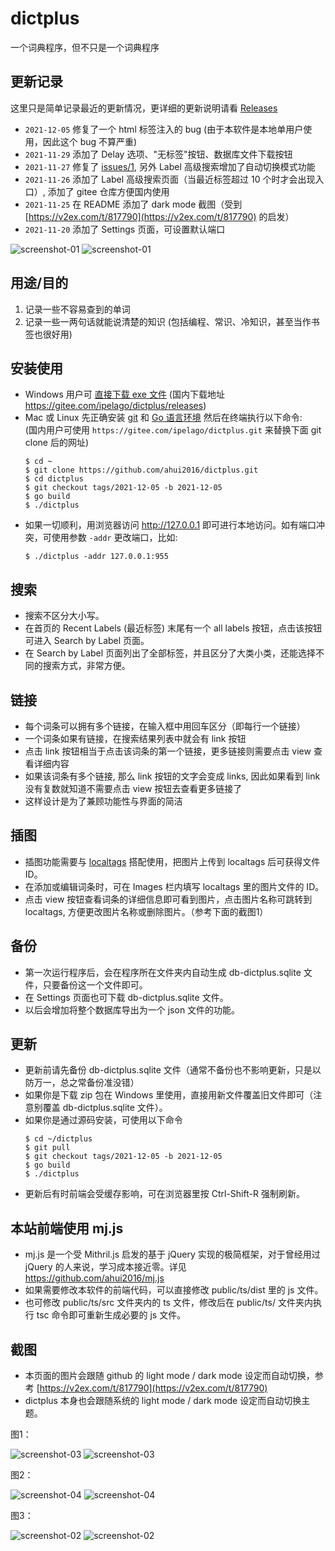 # dictplus
一个词典程序，但不只是一个词典程序

## 更新记录

这里只是简单记录最近的更新情况，更详细的更新说明请看 [Releases](https://github.com/ahui2016/dictplus/releases)

- `2021-12-05` 修复了一个 html 标签注入的 bug (由于本软件是本地单用户使用，因此这个 bug 不算严重)
- `2021-11-29` 添加了 Delay 选项、"无标签"按钮、数据库文件下载按钮
- `2021-11-27` 修复了 [issues/1](https://github.com/ahui2016/dictplus/issues/1), 另外 Label 高级搜索增加了自动切换模式功能
- `2021-11-26` 添加了 Label 高级搜索页面（当最近标签超过 10 个时才会出现入口）, 添加了 gitee 仓库方便国内使用
- `2021-11-25` 在 README 添加了 dark mode 截图（受到 [https://v2ex.com/t/817790](https://v2ex.com/t/817790) 的启发）
- `2021-11-20` 添加了 Settings 页面，可设置默认端口

![screenshot-01](screenshots/screenshot-01.webp#gh-light-mode-only)
![screenshot-01](screenshots/screenshot-dark-01.webp#gh-dark-mode-only)

## 用途/目的

1. 记录一些不容易查到的单词
2. 记录一些一两句话就能说清楚的知识 (包括编程、常识、冷知识，甚至当作书签也很好用)

## 安装使用

- Windows 用户可
[直接下载 exe 文件](https://github.com/ahui2016/dictplus/releases) (国内下载地址 https://gitee.com/ipelago/dictplus/releases)
- Mac 或 Linux 先正确安装 [git](https://git-scm.com/downloads) 和 [Go 语言环境](https://golang.google.cn/doc/install) 然后在终端执行以下命令:  
  (国内用户可使用 `https://gitee.com/ipelago/dictplus.git` 来替换下面 git clone 后的网址)
  ```
  $ cd ~
  $ git clone https://github.com/ahui2016/dictplus.git
  $ cd dictplus
  $ git checkout tags/2021-12-05 -b 2021-12-05
  $ go build
  $ ./dictplus
  ```
- 如果一切顺利，用浏览器访问 http://127.0.0.1 即可进行本地访问。如有端口冲突，可使用参数 `-addr` 更改端口，比如:
  ```
  $ ./dictplus -addr 127.0.0.1:955
  ```

## 搜索

- 搜索不区分大小写。
- 在首页的 Recent Labels (最近标签) 末尾有一个 all labels 按钮，点击该按钮可进入 Search by Label 页面。
- 在 Search by Label 页面列出了全部标签，并且区分了大类小类，还能选择不同的搜索方式，非常方便。

## 链接

- 每个词条可以拥有多个链接，在输入框中用回车区分（即每行一个链接）
- 一个词条如果有链接，在搜索结果列表中就会有 link 按钮
- 点击 link 按钮相当于点击该词条的第一个链接，更多链接则需要点击 view 查看详细内容
- 如果该词条有多个链接, 那么 link 按钮的文字会变成 links, 因此如果看到 link 没有复数就知道不需要点击 view 按钮去查看更多链接了
- 这样设计是为了兼顾功能性与界面的简洁

## 插图

- 插图功能需要与 [localtags](https://github.com/ahui2016/localtags) 搭配使用，把图片上传到 localtags 后可获得文件 ID。
- 在添加或编辑词条时，可在 Images 栏内填写 localtags 里的图片文件的 ID。
- 点击 view 按钮查看词条的详细信息即可看到图片，点击图片名称可跳转到 localtags, 方便更改图片名称或删除图片。（参考下面的截图1）

## 备份

- 第一次运行程序后，会在程序所在文件夹内自动生成 db-dictplus.sqlite 文件，只要备份这一个文件即可。
- 在 Settings 页面也可下载 db-dictplus.sqlite 文件。
- 以后会增加将整个数据库导出为一个 json 文件的功能。

## 更新

- 更新前请先备份 db-dictplus.sqlite 文件（通常不备份也不影响更新，只是以防万一，总之常备份准没错）
- 如果你是下载 zip 包在 Windows 里使用，直接用新文件覆盖旧文件即可（注意别覆盖 db-dictplus.sqlite 文件）。
- 如果你是通过源码安装，可使用以下命令 
  ```
  $ cd ~/dictplus
  $ git pull
  $ git checkout tags/2021-12-05 -b 2021-12-05
  $ go build
  $ ./dictplus
  ```
- 更新后有时前端会受缓存影响，可在浏览器里按 Ctrl-Shift-R 强制刷新。


## 本站前端使用 mj.js

- mj.js 是一个受 Mithril.js 启发的基于 jQuery 实现的极简框架，对于曾经用过 jQuery 的人来说，学习成本接近零。详见 https://github.com/ahui2016/mj.js
- 如果需要修改本软件的前端代码，可以直接修改 public/ts/dist 里的 js 文件。
- 也可修改 public/ts/src 文件夹内的 ts 文件，修改后在 public/ts/ 文件夹内执行 tsc 命令即可重新生成必要的 js 文件。

## 截图

- 本页面的图片会跟随 github 的 light mode / dark mode 设定而自动切换，参考 [https://v2ex.com/t/817790](https://v2ex.com/t/817790)
- dictplus 本身也会跟随系统的 light mode / dark mode 设定而自动切换主题。

图1：

![screenshot-03](screenshots/screenshot-03.webp#gh-light-mode-only)
![screenshot-03](screenshots/screenshot-dark-03.webp#gh-dark-mode-only)

图2：

![screenshot-04](screenshots/screenshot-04.webp#gh-light-mode-only)
![screenshot-04](screenshots/screenshot-dark-04.webp#gh-dark-mode-only)

图3：

![screenshot-02](screenshots/screenshot-02.webp#gh-light-mode-only)
![screenshot-02](screenshots/screenshot-dark-02.webp#gh-dark-mode-only)
